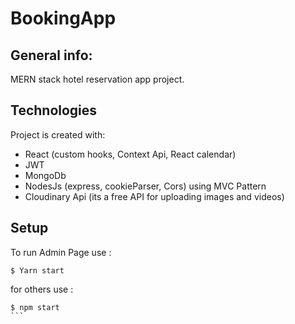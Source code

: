 # BookingApp
## General info:
 MERN stack hotel reservation app project.
## Technologies
Project is created with: 
  * React (custom hooks, Context Api, React calendar)
  * JWT
  * MongoDb
  * NodesJs (express, cookieParser, Cors) using MVC Pattern
  * Cloudinary Api (its a free API for uploading images and videos)

## Setup
To run Admin Page use : 
``` 
$ Yarn start
``` 
for others use : 
````
$ npm start 
```
